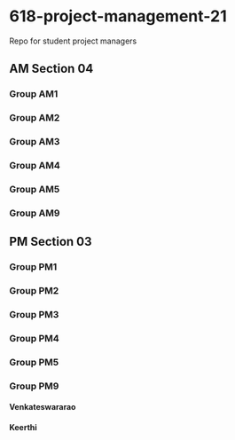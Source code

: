 # 618-project-management-21
Repo for student project managers

## AM Section 04

### Group AM1


### Group AM2


### Group AM3


### Group AM4


### Group AM5


### Group AM9


## PM Section 03

### Group PM1


### Group PM2


### Group PM3


### Group PM4


### Group PM5


### Group PM9

#### Venkateswararao



#### Keerthi





